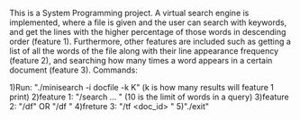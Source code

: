 This is a System Programming project. A virtual search engine is implemented, where a file is given and the user can search with keywords, and get the lines with the higher percentage of those words in descending order (feature 1). Furthermore, other features are included such as getting a list of all the words of the file along with their line appearance frequency (feature 2), and searching how many times a word appears in a certain document (feature 3).
Commands:

1)Run: "./minisearch -i docfile -k K" (k is how many results will feature 1 print)
2)feature 1: "/search <word1> <word2> <word3> ... <word10>" (10 is the limit of words in a query)
3)feature 2: "/df" OR "/df <word>"
4)freture 3: "/tf <doc_id> <word>"
5)"./exit"

